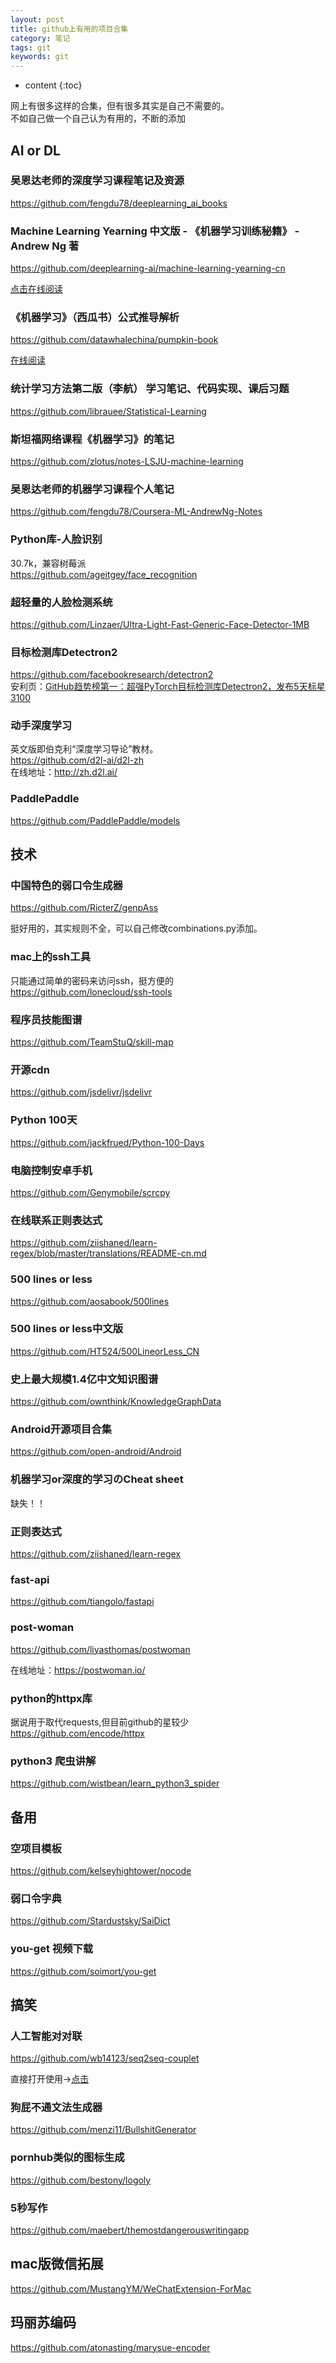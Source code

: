 ```yaml
---
layout: post
title: github上有用的项目合集
category: 笔记
tags: git
keywords: git
---
```


* content
{:toc}

网上有很多这样的合集，但有很多其实是自己不需要的。  
不如自己做一个自己认为有用的，不断的添加

## AI or DL

### 吴恩达老师的深度学习课程笔记及资源
<https://github.com/fengdu78/deeplearning_ai_books>

### Machine Learning Yearning 中文版 - 《机器学习训练秘籍》 - Andrew Ng 著 
<https://github.com/deeplearning-ai/machine-learning-yearning-cn>  

[点击在线阅读](https://deeplearning-ai.github.io/machine-learning-yearning-cn/docs/home/)

### 《机器学习》（西瓜书）公式推导解析
<https://github.com/datawhalechina/pumpkin-book>  

[在线阅读](https://datawhalechina.github.io/pumpkin-book/)

### 统计学习方法第二版（李航） 学习笔记、代码实现、课后习题

<https://github.com/librauee/Statistical-Learning>

### 斯坦福网络课程《机器学习》的笔记

<https://github.com/zlotus/notes-LSJU-machine-learning>

### 吴恩达老师的机器学习课程个人笔记

<https://github.com/fengdu78/Coursera-ML-AndrewNg-Notes>


### Python库-人脸识别 
30.7k，兼容树莓派  
<https://github.com/ageitgey/face_recognition>

### 超轻量的人脸检测系统
<https://github.com/Linzaer/Ultra-Light-Fast-Generic-Face-Detector-1MB>

### 目标检测库Detectron2
<https://github.com/facebookresearch/detectron2>  
安利页：[GitHub趋势榜第一：超强PyTorch目标检测库Detectron2，发布5天标星3100](https://zhuanlan.zhihu.com/p/87027304)

### 动手深度学习
英文版即伯克利“深度学习导论”教材。  
<https://github.com/d2l-ai/d2l-zh>  
在线地址：<http://zh.d2l.ai/>

### PaddlePaddle
<https://github.com/PaddlePaddle/models>

## 技术

### 中国特色的弱口令生成器

<https://github.com/RicterZ/genpAss>  

挺好用的，其实规则不全，可以自己修改combinations.py添加。 

### mac上的ssh工具

只能通过简单的密码来访问ssh，挺方便的  
<https://github.com/lonecloud/ssh-tools>

### 程序员技能图谱

<https://github.com/TeamStuQ/skill-map>

### 开源cdn

<https://github.com/jsdelivr/jsdelivr>

### Python 100天 

<https://github.com/jackfrued/Python-100-Days>

### 电脑控制安卓手机
<https://github.com/Genymobile/scrcpy>

### 在线联系正则表达式
<https://github.com/ziishaned/learn-regex/blob/master/translations/README-cn.md>

### 500 lines or less
<https://github.com/aosabook/500lines>

### 500 lines or less中文版
<https://github.com/HT524/500LineorLess_CN>

### 史上最大规模1.4亿中文知识图谱
<https://github.com/ownthink/KnowledgeGraphData>

### Android开源项目合集
<https://github.com/open-android/Android>

### 机器学习or深度的学习のCheat sheet

缺失！！

### 正则表达式
<https://github.com/ziishaned/learn-regex>

### fast-api
<https://github.com/tiangolo/fastapi>

### post-woman

<https://github.com/liyasthomas/postwoman>

在线地址：<https://postwoman.io/>

### python的httpx库
据说用于取代requests,但目前github的星较少  
<https://github.com/encode/httpx>

### python3 爬虫讲解
<https://github.com/wistbean/learn_python3_spider>


## 备用

### 空项目模板

<https://github.com/kelseyhightower/nocode>

### 弱口令字典

<https://github.com/Stardustsky/SaiDict>

### you-get 视频下载
<https://github.com/soimort/you-get>

## 搞笑

### 人工智能对对联
<https://github.com/wb14123/seq2seq-couplet>

直接打开使用->[点击](https://ai.binwang.me/couplet/)

### 狗屁不通文法生成器
<https://github.com/menzi11/BullshitGenerator>

### pornhub类似的图标生成

<https://github.com/bestony/logoly>

### 5秒写作
<https://github.com/maebert/themostdangerouswritingapp>

## mac版微信拓展
<https://github.com/MustangYM/WeChatExtension-ForMac>

## 玛丽苏编码  

<https://github.com/atonasting/marysue-encoder>